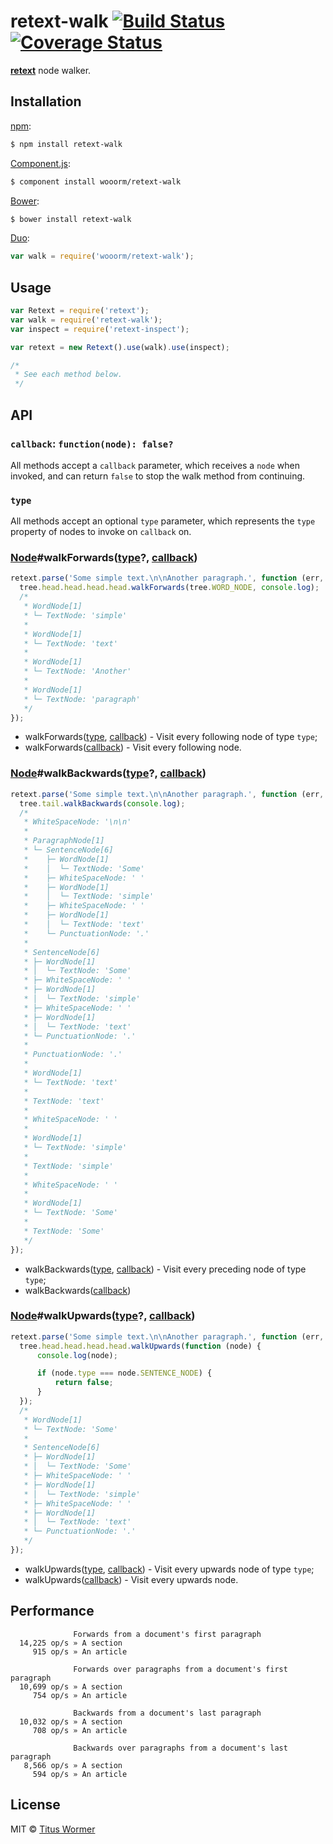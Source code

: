 # retext-walk [![Build Status](https://img.shields.io/travis/wooorm/retext-walk.svg?style=flat)](https://travis-ci.org/wooorm/retext-walk) [![Coverage Status](https://img.shields.io/coveralls/wooorm/retext-walk.svg?style=flat)](https://coveralls.io/r/wooorm/retext-walk?branch=master)

**[retext](https://github.com/wooorm/retext "Retext")** node walker.

## Installation

[npm](https://docs.npmjs.com/cli/install):

```bash
$ npm install retext-walk
```

[Component.js](https://github.com/componentjs/component):

```bash
$ component install wooorm/retext-walk
```

[Bower](http://bower.io/#install-packages):

```bash
$ bower install retext-walk
```

[Duo](http://duojs.org/#getting-started):

```javascript
var walk = require('wooorm/retext-walk');
```

## Usage

```javascript
var Retext = require('retext');
var walk = require('retext-walk');
var inspect = require('retext-inspect');

var retext = new Retext().use(walk).use(inspect);

/*
 * See each method below.
 */
```

## API

### `callback`: `function(node): false?`

All methods accept a `callback` parameter, which receives a `node` when invoked, and can return `false` to stop the walk method from continuing.

### `type`

All methods accept an optional `type` parameter, which represents the `type` property of nodes to invoke on `callback` on.

### [Node](https://github.com/wooorm/textom#textomnode-nlcstnode)#walkForwards([type](#type)?, [callback](#callback-functionnode-false))

```javascript
retext.parse('Some simple text.\n\nAnother paragraph.', function (err, tree) {
  tree.head.head.head.head.walkForwards(tree.WORD_NODE, console.log);
  /*
   * WordNode[1]
   * └─ TextNode: 'simple'
   *
   * WordNode[1]
   * └─ TextNode: 'text'
   *
   * WordNode[1]
   * └─ TextNode: 'Another'
   *
   * WordNode[1]
   * └─ TextNode: 'paragraph'
   */
});
```

- walkForwards([type](#type), [callback](#callback-functionnode-false)) - Visit every following node of type `type`;
- walkForwards([callback](#callback-functionnode-false)) - Visit every following node.

### [Node](https://github.com/wooorm/textom#textomnode-nlcstnode)#walkBackwards([type](#type)?, [callback](#callback-functionnode-false))

```javascript
retext.parse('Some simple text.\n\nAnother paragraph.', function (err, tree) {
  tree.tail.walkBackwards(console.log);
  /*
   * WhiteSpaceNode: '\n\n'
   *
   * ParagraphNode[1]
   * └─ SentenceNode[6]
   *    ├─ WordNode[1]
   *    │  └─ TextNode: 'Some'
   *    ├─ WhiteSpaceNode: ' '
   *    ├─ WordNode[1]
   *    │  └─ TextNode: 'simple'
   *    ├─ WhiteSpaceNode: ' '
   *    ├─ WordNode[1]
   *    │  └─ TextNode: 'text'
   *    └─ PunctuationNode: '.'
   *
   * SentenceNode[6]
   * ├─ WordNode[1]
   * │  └─ TextNode: 'Some'
   * ├─ WhiteSpaceNode: ' '
   * ├─ WordNode[1]
   * │  └─ TextNode: 'simple'
   * ├─ WhiteSpaceNode: ' '
   * ├─ WordNode[1]
   * │  └─ TextNode: 'text'
   * └─ PunctuationNode: '.'
   *
   * PunctuationNode: '.'
   *
   * WordNode[1]
   * └─ TextNode: 'text'
   *
   * TextNode: 'text'
   *
   * WhiteSpaceNode: ' '
   *
   * WordNode[1]
   * └─ TextNode: 'simple'
   *
   * TextNode: 'simple'
   *
   * WhiteSpaceNode: ' '
   *
   * WordNode[1]
   * └─ TextNode: 'Some'
   *
   * TextNode: 'Some'
   */
});
```

- walkBackwards([type](#type), [callback](#callback-functionnode-false)) - Visit every preceding node of type `type`;
- walkBackwards([callback](#callback-functionnode-false))

### [Node](https://github.com/wooorm/textom#textomnode-nlcstnode)#walkUpwards([type](#type)?, [callback](#callback-functionnode-false))

```javascript
retext.parse('Some simple text.\n\nAnother paragraph.', function (err, tree) {
  tree.head.head.head.head.walkUpwards(function (node) {
      console.log(node);

      if (node.type === node.SENTENCE_NODE) {
          return false;
      }
  });
  /*
   * WordNode[1]
   * └─ TextNode: 'Some'
   *
   * SentenceNode[6]
   * ├─ WordNode[1]
   * │  └─ TextNode: 'Some'
   * ├─ WhiteSpaceNode: ' '
   * ├─ WordNode[1]
   * │  └─ TextNode: 'simple'
   * ├─ WhiteSpaceNode: ' '
   * ├─ WordNode[1]
   * │  └─ TextNode: 'text'
   * └─ PunctuationNode: '.'
   */
});
```

- walkUpwards([type](#type), [callback](#callback-functionnode-false)) - Visit every upwards node of type `type`;
- walkUpwards([callback](#callback-functionnode-false)) - Visit every upwards node.

## Performance

```text
              Forwards from a document's first paragraph
  14,225 op/s » A section
     915 op/s » An article
  
              Forwards over paragraphs from a document's first paragraph
  10,699 op/s » A section
     754 op/s » An article
  
              Backwards from a document's last paragraph
  10,032 op/s » A section
     708 op/s » An article
  
              Backwards over paragraphs from a document's last paragraph
   8,566 op/s » A section
     594 op/s » An article
```

## License

MIT © [Titus Wormer](http://wooorm.com)
